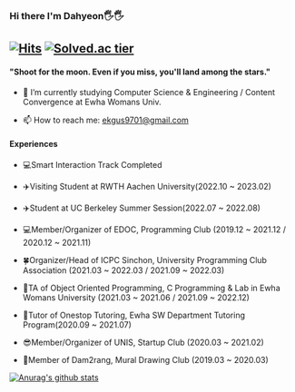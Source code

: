   
### Hi there I'm Dahyeon🖐🖐 
[![Hits](https://hits.seeyoufarm.com/api/count/incr/badge.svg?url=https%3A%2F%2Fgithub.com%2Fekgus9701&count_bg=%23E71B8E&title_bg=%23555555&icon=&icon_color=%23E7E7E7&title=hits&edge_flat=false)](https://hits.seeyoufarm.com) [![Solved.ac tier](http://mazassumnida.wtf/api/mini/generate_badge?boj=ekgus9701)](https://solved.ac/ekgus9701)
---
#### "Shoot for the moon. Even if you miss, you'll land among the stars."

- 🏰 I’m currently studying Computer Science & Engineering / Content Convergence at Ewha Womans Univ.

- 📫 How to reach me: ekgus9701@gmail.com




#### Experiences

- 💻Smart Interaction Track Completed

- ✈️Visiting Student at RWTH Aachen University(2022.10 ~ 2023.02)

- ✈️Student at UC Berkeley Summer Session(2022.07 ~ 2022.08)

- 💻Member/Organizer of EDOC, Programming Club (2019.12 ~ 2021.12 / 2020.12 ~ 2021.11)

- 🍀Organizer/Head of ICPC Sinchon, University Programming Club Association (2021.03 ~ 2022.03 / 2021.09 ~ 2022.03)

- 📗TA of Object Oriented Programming, C Programming & Lab in Ewha Womans University (2021.03 ~ 2021.06 / 2021.09 ~ 2022.12)

- 📗Tutor of Onestop Tutoring, Ewha SW Department Tutoring Program(2020.09 ~ 2021.07)

- 😎Member/Organizer of UNIS, Startup Club (2020.03 ~ 2021.02)

- 🎨Member of Dam2rang, Mural Drawing Club (2019.03 ~ 2020.03)


[![Anurag's github stats](https://github-readme-stats.vercel.app/api?username=ekgus9701&theme=radical)](https://github.com/ekgus9701/github-readme-stats)

<!--
**ekgus9701/ekgus9701** is a ✨ _special_ ✨ repository because its `README.md` (this file) appears on your GitHub profile.
#### Interests

- 🌱 I’m currently learning `Algorithms`, ``.

- 📺 I'm into watching Netflix thesedays.

Here are some ideas to get you started:
- 📺 I'm into ... thesedays.
-🔭 I’m currently working on 
-🌱 I’m currently learning 
- 👯 I’m looking to collaborate on ...
- 🤔 I’m looking for help with ...
- 💬 Ask me about ...
- 📫 How to reach me: ...
- 😄 Pronouns: ...
- ⚡ Fun fact: ...
-->
